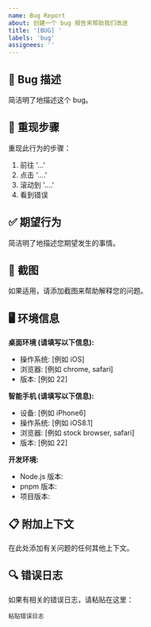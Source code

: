 ```yaml
---
name: Bug Report
about: 创建一个 bug 报告来帮助我们改进
title: '[BUG] '
labels: 'bug'
assignees: ''
---
```


## 🐛 Bug 描述

简洁明了地描述这个 bug。

## 🔄 重现步骤

重现此行为的步骤：

1. 前往 '...'
2. 点击 '....'
3. 滚动到 '....'
4. 看到错误

## ✅ 期望行为

简洁明了地描述您期望发生的事情。

## 📸 截图

如果适用，请添加截图来帮助解释您的问题。

## 🖥️ 环境信息

**桌面环境 (请填写以下信息):**

- 操作系统: [例如 iOS]
- 浏览器: [例如 chrome, safari]
- 版本: [例如 22]

**智能手机 (请填写以下信息):**

- 设备: [例如 iPhone6]
- 操作系统: [例如 iOS8.1]
- 浏览器: [例如 stock browser, safari]
- 版本: [例如 22]

**开发环境:**

- Node.js 版本:
- pnpm 版本:
- 项目版本:

## 📋 附加上下文

在此处添加有关问题的任何其他上下文。

## 🔍 错误日志

如果有相关的错误日志，请粘贴在这里：

```
粘贴错误日志
```
